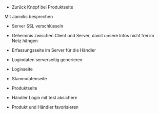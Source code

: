 - Zurück Knopf bei Produktseite


Mit Janniks besprechen
- Server SSL verschlüsseln
- Geheimnis zwischen Client und Server, damit unsere Infos nicht frei im Netz hängen

- Erfassungsseite im Server für die Händler
- Logindaten serverseitig generieren
- Loginseite
- Stammdatenseite
- Produktseite

- Händler Login mit test absichern

- Produkt und Händler favorisieren
